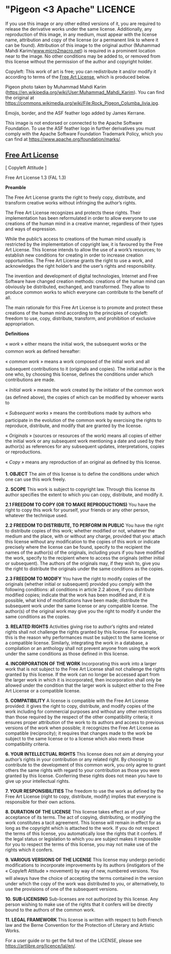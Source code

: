 # "Pigeon <3 Apache" LICENCE

If you use this image or any other edited versions of it, you are required to release the derivative works under the same license. Additionally, any reproduction of this image, in any medium, must appear with the license name, attribution and copy of the license (or a permanent link to where it can be found). Attribution of this image to the original author (Muhammad Mahdi Karim/www.micro2macro.net) is required in a  prominent location near to the image. No other conditions may be added to, or removed from this license without the permission of the author and copyright holder.

Copyleft: This work of art is free; you can redistribute it and/or modify it according to terms of the [Free Art License](https://artlibre.org/licence/lal/en/), which is produced below.

Pigeon photo taken by Muhammad Mahdi Karim (https://en.wikipedia.org/wiki/User:Muhammad_Mahdi_Karim). You can find the original at https://commons.wikimedia.org/wiki/File:Rock_Pigeon_Columba_livia.jpg.

Emojis, border, and the ASF feather logo added by James Kerrane.

This image is not endorsed or connected to the Apache Software Foundation. To use the ASF feather logo in further derivatives you must comply with the Apache Software Foundation Trademark Policy, which you can find at 
https://www.apache.org/foundation/marks/.

## [Free Art License](https://artlibre.org/licence/lal/en/)

[ Copyleft Attitude ]

Free Art License 1.3 (FAL 1.3)

**Preamble**

The Free Art License grants the right to freely copy, distribute, and transform creative works without infringing the author’s rights.

The Free Art License recognizes and protects these rights. Their implementation has been reformulated in order to allow everyone to use creations of the human mind in a creative manner, regardless of their types and ways of expression.

While the public’s access to creations of the human mind usually is restricted by the implementation of copyright law, it is favoured by the Free Art License. This license intends to allow the use of a work’s resources; to establish new conditions for creating in order to increase creation opportunities. The Free Art License grants the right to use a work, and acknowledges the right holder’s and the user’s rights and responsibility.

The invention and development of digital technologies, Internet and Free Software have changed creation methods: creations of the human mind can obviously be distributed, exchanged, and transformed. They allow to produce common works to which everyone can contribute to the benefit of all.

The main rationale for this Free Art License is to promote and protect these creations of the human mind according to the principles of copyleft: freedom to use, copy, distribute, transform, and prohibition of exclusive appropriation.

**Definitions**

« *work* » either means the initial work, the subsequent works or the common work as defined hereafter:

« *common work* » means a work composed of the initial work and all subsequent contributions to it (originals and copies). The initial author is the one who, by choosing this license, defines the conditions under which contributions are made.

« *Initial work* » means the work created by the initiator of the common work (as defined above), the copies of which can be modified by whoever wants to

« *Subsequent works* » means the contributions made by authors who participate in the evolution of the common work by exercising the rights to reproduce, distribute, and modify that are granted by the license.

« *Originals* » (sources or resources of the work) means all copies of either the initial work or any subsequent work mentioning a date and used by their author(s) as references for any subsequent updates, interpretations, copies or reproductions.

« *Copy* » means any reproduction of an original as defined by this license.

**1. OBJECT**
The aim of this license is to define the conditions under which one can use this work freely.

**2. SCOPE**
This work is subject to copyright law. Through this license its author specifies the extent to which you can copy, distribute, and modify it.

**2.1 FREEDOM TO COPY (OR TO MAKE REPRODUCTIONS)**
You have the right to copy this work for yourself, your friends or any other person, whatever the technique used.

**2.2 FREEDOM TO DISTRIBUTE, TO PERFORM IN PUBLIC**
You have the right to distribute copies of this work; whether modified or not, whatever the medium and the place, with or without any charge, provided that you:
attach this license without any modification to the copies of this work or indicate precisely where the license can be found,
specify to the recipient the names of the author(s) of the originals, including yours if you have modified the work,
specify to the recipient where to access the originals (either initial or subsequent).
The authors of the originals may, if they wish to, give you the right to distribute the originals under the same conditions as the copies.

**2.3 FREEDOM TO MODIFY**
You have the right to modify copies of the originals (whether initial or subsequent) provided you comply with the following conditions:
all conditions in article 2.2 above, if you distribute modified copies;
indicate that the work has been modified and, if it is possible, what kind of modifications have been made;
distribute the subsequent work under the same license or any compatible license.
The author(s) of the original work may give you the right to modify it under the same conditions as the copies.

**3. RELATED RIGHTS**
Activities giving rise to author’s rights and related rights shall not challenge the rights granted by this license.
For example, this is the reason why performances must be subject to the same license or a compatible license. Similarly, integrating the work in a database, a compilation or an anthology shall not prevent anyone from using the work under the same conditions as those defined in this license.

**4. INCORPORATION OF THE WORK**
Incorporating this work into a larger work that is not subject to the Free Art License shall not challenge the rights granted by this license.
If the work can no longer be accessed apart from the larger work in which it is incorporated, then incorporation shall only be allowed under the condition that the larger work is subject either to the Free Art License or a compatible license.

**5. COMPATIBILITY**
A license is compatible with the Free Art License provided:
it gives the right to copy, distribute, and modify copies of the work including for commercial purposes and without any other restrictions than those required by the respect of the other compatibility criteria;
it ensures proper attribution of the work to its authors and access to previous versions of the work when possible;
it recognizes the Free Art License as compatible (reciprocity);
it requires that changes made to the work be subject to the same license or to a license which also meets these compatibility criteria.

**6. YOUR INTELLECTUAL RIGHTS**
This license does not aim at denying your author’s rights in your contribution or any related right. By choosing to contribute to the development of this common work, you only agree to grant others the same rights with regard to your contribution as those you were granted by this license. Conferring these rights does not mean you have to give up your intellectual rights.

**7. YOUR RESPONSIBILITIES**
The freedom to use the work as defined by the Free Art License (right to copy, distribute, modify) implies that everyone is responsible for their own actions.

**8. DURATION OF THE LICENSE**
This license takes effect as of your acceptance of its terms. The act of copying, distributing, or modifying the work constitutes a tacit agreement. This license will remain in effect for as long as the copyright which is attached to the work. If you do not respect the terms of this license, you automatically lose the rights that it confers.
If the legal status or legislation to which you are subject makes it impossible for you to respect the terms of this license, you may not make use of the rights which it confers.

**9. VARIOUS VERSIONS OF THE LICENSE**
This license may undergo periodic modifications to incorporate improvements by its authors (instigators of the « Copyleft Attitude » movement) by way of new, numbered versions.
You will always have the choice of accepting the terms contained in the version under which the copy of the work was distributed to you, or alternatively, to use the provisions of one of the subsequent versions.

**10. SUB-LICENSING**
Sub-licenses are not authorized by this license. Any person wishing to make use of the rights that it confers will be directly bound to the authors of the common work.

**11. LEGAL FRAMEWORK**
This license is written with respect to both French law and the Berne Convention for the Protection of Literary and Artistic Works.

For a user guide or to get the full text of the LICENSE, please see https://artlibre.org/licence/lal/en/.